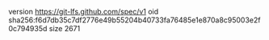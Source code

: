 version https://git-lfs.github.com/spec/v1
oid sha256:f6d7db35c7df2776e49b55204b40733fa76485e1e870a8c95003e2f0c794935d
size 2671
